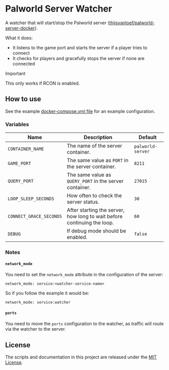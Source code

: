 # Palworld Server Watcher

A watcher that will start/stop the Palworld server ([thijsvanloef/palworld-server-docker][server]).

What it does:

* It listens to the game port and starts the server if a player tries to connect
* It checks for players and gracefully stops the server if none are connected

> [!IMPORTANT]
> This only works if RCON is enabled.

## How to use

See the example [docker-compose.yml file][docker-compose] for an example configuration.

### Variables

| Name                    | Description                                                             | Default           |
|-------------------------|-------------------------------------------------------------------------|-------------------|
| `CONTAINER_NAME`        | The name of the server container.                                       | `palworld-server` |
| `GAME_PORT`             | The same value as `PORT` in the server container.                       | `8211`            |
| `QUERY_PORT`            | The same value as `QUERY_PORT` in the server container.                 | `27015`           |
| `LOOP_SLEEP_SECONDS`    | How often to check the server status.                                   | `30`              |
| `CONNECT_GRACE_SECONDS` | After starting the server, how long to wait before continuing the loop. | `60`              |
| `DEBUG`                 | If debug mode should be enabled.                                        | `false`           |

### Notes

#### `network_mode`

You need to set the `network_mode` attribute in the configuration of the server:

```
network_mode: service:<watcher-service-name>
```

So if you follow the example it would be:

```
network_mode: service:watcher
```

#### `ports`

You need to move the `ports` configuration to the watcher, as traffic will route via the watcher to the server.

## License

The scripts and documentation in this project are released under the [MIT License][license].

[server]: https://github.com/thijsvanloef/palworld-server-docker
[docker-compose]: docker-compose.yml.example
[license]: LICENSE.md